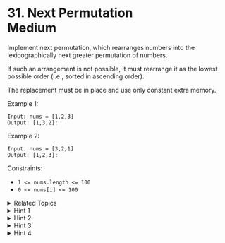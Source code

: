 # 31. Next Permutation<br> Medium

Implement next permutation, which rearranges numbers into the lexicographically next greater permutation of numbers.

If such an arrangement is not possible, it must rearrange it as the lowest possible order (i.e., sorted in ascending order).

The replacement must be in place and use only constant extra memory.

Example 1:

```
Input: nums = [1,2,3]
Output: [1,3,2]:
```

Example 2:

```
Input: nums = [3,2,1]
Output: [1,2,3]:
```

Constraints:

- `1 <= nums.length <= 100`
- `0 <= nums[i] <= 100`

<details>

<summary> Related Topics </summary>

-   `Topic 1`
-   `Topic 2`

</details>

<details>

<summary> Hint 1 </summary>
Hint 1
</details>
<details>

<summary> Hint 2 </summary>
Hint 2
</details>

<details>
<summary> Hint 3 </summary>
Hint 3
</details>

<details>

<summary> Hint 4 </summary>
Hint 4
</details>

